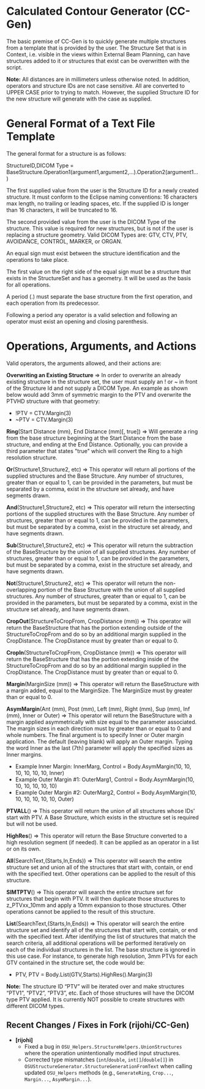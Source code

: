 # Calculated Contour Generator (CC-Gen)

The basic premise of CC-Gen is to quickly generate multiple structures from a template that is provided by the user. The Structure Set that is in Context, i.e. visible in the views within External Beam Planning, can have structures added to it or structures that exist can be overwritten with the script.

<b>Note:</b> All distances are in millimeters unless otherwise noted. In addition, operators and structure IDs are not case sensitive. All are converted to UPPER CASE prior to trying to match. However, the supplied Structure ID for the new structure will generate with the case as supplied.

# General Format of a Text File Template
The general format for a structure is as follows:

StructureID,DICOM Type = BaseStructure.Operation1(argument1,argument2,...).Operation2(argument1...)

The first supplied value from the user is the Structure ID for a newly created structure. It must conform to the Eclipse naming conventions: 16 characters max length, no trailing or leading spaces, etc. If the supplied ID is longer than 16 characters, it will be truncated to 16.

The second provided value from the user is the DICOM Type of the structure. This value is required for new structures, but is not if the user is replacing a structure geometry. Valid DICOM Types are: GTV, CTV, PTV, AVOIDANCE, CONTROL, MARKER, or ORGAN.

An equal sign must exist between the structure identification and the operations to take place.

The first value on the right side of the equal sign must be a structure that exists in the StructureSet and has a geometry. It will be used as the basis for all operations. 

A period (.) must separate the base structure from the first operation, and each operation from its predecessor. 

Following a period any operator is a valid selection and following an operator must exist an opening and closing parenthesis.

# Operations, Arguments, and Actions

Valid operators, the arguments allowed, and their actions are:

<b>Overwriting an Existing Structure</b> => In order to overwrite an already existing structure in the structure set, the user must supply an ! or ~ in front of the Structure Id and not supply a DICOM Type. An example as shown below would add 3mm of symmetric margin to the PTV and overwrite the PTVHD structure with that geometry:
<ul>
  <li>!PTV = CTV.Margin(3)</li>
  <li>~PTV = CTV.Margin(3)</li>
</ul>

<b>Ring</b>(Start Distance (mm), End Distance (mm)[, true]) => Will generate a ring from the base structure beginning at the Start Distance from the base structure, and ending at the End Distance. Optionally, you can provide a third parameter that states "true" which will convert the Ring to a high resolution structure.

<b>Or</b>(Structure1,Structure2, etc) =>  This operator will return all portions of the supplied structures and the Base Structure. Any number of structures, greater than or equal to 1, can be provided in the parameters, but must be separated by a comma, exist in the structure set already, and have segments drawn.

<b>And</b>(Structure1,Structure2, etc) => This operator will return the intersecting portions of the supplied structures with the Base Structure. Any number of structures, greater than or equal to 1, can be provided in the parameters, but must be separated by a comma, exist in the structure set already, and have segments drawn.

<b>Sub</b>(Structure1,Structure2, etc) => This operator will return the subtraction of the BaseStructure by the union of all supplied structures. Any number of structures, greater than or equal to 1, can be provided in the parameters, but must be separated by a comma, exist in the structure set already, and have segments drawn.

<b>Not</b>(Structure1,Structure2, etc) => This operator will return the non-overlapping portion of the Base Structure with the union of all supplied structures. Any number of structures, greater than or equal to 1, can be provided in the parameters, but must be separated by a comma, exist in the structure set already, and have segments drawn.

<b>CropOut</b>(StructureToCropFrom, CropDistance (mm)) => This operator will return the BaseStructure that has the portion extending outside of the StructureToCropFrom and do so by an additional margin supplied in the CropDistance. The CropDistance must by greater than or equal to 0.

<b>CropIn</b>(StructureToCropFrom, CropDistance (mm)) => This operator will return the BaseStructure that has the portion extending inside of the StructureToCropFrom and do so by an additional margin supplied in the CropDistance. The CropDistance must by greater than or equal to 0.

<b>Margin</b>(MarginSize (mm)) => This operator will return the BaseStructure with a margin added, equal to the MarginSize. The MarginSize must by greater than or equal to 0.

<b>AsymMargin</b>(Ant (mm), Post (mm), Left (mm), Right (mm), Sup (mm), Inf (mm), Inner or Outer) => This operator will return the BaseStructure with a margin applied asymmetrically with size equal to the parameter associated. The margin sizes in each direction must by greater than or equal to 0 and whole numbers. The final argument is to specify Inner or Outer margin application. The default (leaving blank) will apply an Outer margin. Typing the word Inner as the last (7th) parameter will apply the specified sizes as Inner margins.
<ul>
  <li>Example Inner Margin: InnerMarg, Control = Body.AsymMargin(10, 10, 10, 10, 10, 10, Inner)</li>
  <li>Example Outer Margin #1: OuterMarg1, Control = Body.AsymMargin(10, 10, 10, 10, 10, 10)</li>
  <li>Example Outer Margin #2: OuterMarg2, Control = Body.AsymMargin(10, 10, 10, 10, 10, 10, Outer)</li>
</ul>

<b>PTVALL</b>() => This operator will return the union of all structures whose IDs' start with PTV. A Base Structure, which exists in the structure set is required but will not be used.

<b>HighRes</b>() => This operator will return the Base Structure converted to a high resolution segment (if needed). It can be applied as an operator in a list or on its own.

<b>All</b>(SearchText,(Starts,In,Ends)) => This operator will search the entire structure set and union all of the structures that start with, contain, or end with the specified text. Other operations can be applied to the result of this structure.

<b>SIMTPTV</b>() => This operator will search the entire structure set for structures that begin with PTV. It will then duplicate those structures to z_PTVxx_10mm and apply a 10mm expansion to those structures. Other operations cannot be applied to the result of this structure.

<b>List</b>(SearchText,(Starts,In,Ends)) => This operator will search the entire structure set and identify all of the structures that start with, contain, or end with the specified text. After identifying the list of structures that match the search criteria, all additional operations will be performed iteratively on each of the individual structures in the list. The base structure is ignored in this use case. For instance, to generate high resolution, 3mm PTVs for each GTV contained in the structure set, the code would be:
<ul>
  <li>PTV, PTV = Body.List(GTV,Starts).HighRes().Margin(3)</li>
</ul>
<b>Note:</b> The structure ID “PTV” will be iterated over and make structures “PTV1”, “PTV2”, “PTV3”, etc. Each of those structures will have the DICOM type PTV applied. It is currently NOT possible to create structures with different DICOM types.

## Recent Changes / Fixes in Fork (rijohi/CC-Gen)

* **[rijohi]**
    * Fixed a bug in `OSU_Helpers.StructureHelpers.UnionStructures` where the operation unintentionally modified input structures.
    * Corrected type mismatches (`int`/`double`, `int[]`/`double[]`) in `OSUStructureGenerator.StructureGenerationFromText` when calling updated `OSU_Helpers` methods (e.g., `GenerateRing`, `Crop...`, `Margin...`, `AsymMargin...`).
